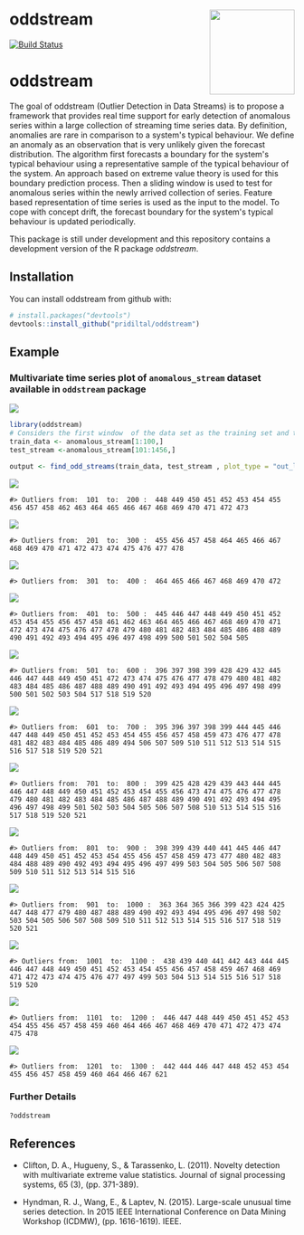 
oddstream <img src="logo.png" align="right" height="150" />
===========================================================

[![Build Status](https://travis-ci.org/pridiltal/oddstream.svg?branch=master)](https://travis-ci.org/pridiltal/oddstream)

<!-- README.md is generated from README.Rmd. Please edit that file -->
oddstream
=========

The goal of oddstream (Outlier Detection in Data Streams) is to propose a framework that provides real time support for early detection of anomalous series within a large collection of streaming time series data. By definition, anomalies are rare in comparison to a system's typical behaviour. We define an anomaly as an observation that is very unlikely given the forecast distribution. The algorithm first forecasts a boundary for the system's typical behaviour using a representative sample of the typical behaviour of the system. An approach based on extreme value theory is used for this boundary prediction process. Then a sliding window is used to test for anomalous series within the newly arrived collection of series. Feature based representation of time series is used as the input to the model. To cope with concept drift, the forecast boundary for the system's typical behaviour is updated periodically.

This package is still under development and this repository contains a development version of the R package *oddstream*.

Installation
------------

You can install oddstream from github with:

``` r
# install.packages("devtools")
devtools::install_github("pridiltal/oddstream")
```

Example
-------

### Multivariate time series plot of `anomalous_stream` dataset available in `oddstream` package

![](README-dataset-1.png)

``` r
library(oddstream)
# Considers the first window  of the data set as the training set and the remaining as the test stream
train_data <- anomalous_stream[1:100,]
test_stream <-anomalous_stream[101:1456,]

output <- find_odd_streams(train_data, test_stream , plot_type = "out_location_plot", trials = 100)
```

![](README-example-1.png)

    #> Outliers from:  101  to:  200 :  448 449 450 451 452 453 454 455 456 457 458 462 463 464 465 466 467 468 469 470 471 472 473

![](README-example-2.png)

    #> Outliers from:  201  to:  300 :  455 456 457 458 464 465 466 467 468 469 470 471 472 473 474 475 476 477 478

![](README-example-3.png)

    #> Outliers from:  301  to:  400 :  464 465 466 467 468 469 470 472

![](README-example-4.png)

    #> Outliers from:  401  to:  500 :  445 446 447 448 449 450 451 452 453 454 455 456 457 458 461 462 463 464 465 466 467 468 469 470 471 472 473 474 475 476 477 478 479 480 481 482 483 484 485 486 488 489 490 491 492 493 494 495 496 497 498 499 500 501 502 504 505

![](README-example-5.png)

    #> Outliers from:  501  to:  600 :  396 397 398 399 428 429 432 445 446 447 448 449 450 451 472 473 474 475 476 477 478 479 480 481 482 483 484 485 486 487 488 489 490 491 492 493 494 495 496 497 498 499 500 501 502 503 504 517 518 519 520

![](README-example-6.png)

    #> Outliers from:  601  to:  700 :  395 396 397 398 399 444 445 446 447 448 449 450 451 452 453 454 455 456 457 458 459 473 476 477 478 481 482 483 484 485 486 489 494 506 507 509 510 511 512 513 514 515 516 517 518 519 520 521

![](README-example-7.png)

    #> Outliers from:  701  to:  800 :  399 425 428 429 439 443 444 445 446 447 448 449 450 451 452 453 454 455 456 473 474 475 476 477 478 479 480 481 482 483 484 485 486 487 488 489 490 491 492 493 494 495 496 497 498 499 501 502 503 504 505 506 507 508 510 513 514 515 516 517 518 519 520 521

![](README-example-8.png)

    #> Outliers from:  801  to:  900 :  398 399 439 440 441 445 446 447 448 449 450 451 452 453 454 455 456 457 458 459 473 477 480 482 483 484 488 489 490 492 493 494 495 496 497 499 503 504 505 506 507 508 509 510 511 512 513 514 515 516

![](README-example-9.png)

    #> Outliers from:  901  to:  1000 :  363 364 365 366 399 423 424 425 447 448 477 479 480 487 488 489 490 492 493 494 495 496 497 498 502 503 504 505 506 507 508 509 510 511 512 513 514 515 516 517 518 519 520 521

![](README-example-10.png)

    #> Outliers from:  1001  to:  1100 :  438 439 440 441 442 443 444 445 446 447 448 449 450 451 452 453 454 455 456 457 458 459 467 468 469 471 472 473 474 475 476 477 497 499 503 504 513 514 515 516 517 518 519 520

![](README-example-11.png)

    #> Outliers from:  1101  to:  1200 :  446 447 448 449 450 451 452 453 454 455 456 457 458 459 460 464 466 467 468 469 470 471 472 473 474 475 478

![](README-example-12.png)

    #> Outliers from:  1201  to:  1300 :  442 444 446 447 448 452 453 454 455 456 457 458 459 460 464 466 467 621

### Further Details

``` r
?oddstream
```

References
----------

-   Clifton, D. A., Hugueny, S., & Tarassenko, L. (2011). Novelty detection with multivariate extreme value statistics. Journal of signal processing systems, 65 (3), (pp. 371-389).

-   Hyndman, R. J., Wang, E., & Laptev, N. (2015). Large-scale unusual time series detection. In 2015 IEEE International Conference on Data Mining Workshop (ICDMW), (pp. 1616-1619). IEEE.

